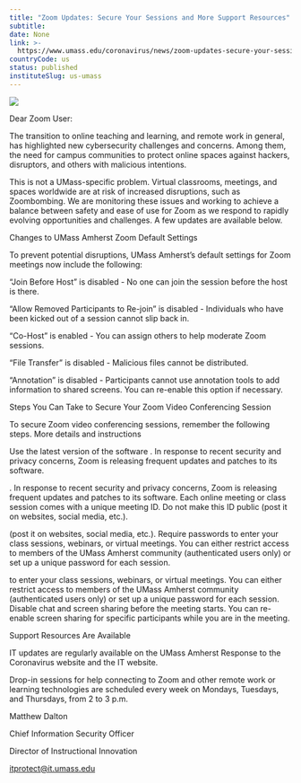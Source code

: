 ```yaml
---
title: "Zoom Updates: Secure Your Sessions and More Support Resources"
subtitle: 
date: None
link: >-
  https://www.umass.edu/coronavirus/news/zoom-updates-secure-your-sessions-and-more-support-resources
countryCode: us
status: published
instituteSlug: us-umass
---
```

![](https://www.umass.edu/coronavirus/sites/default/files/socialmedia/facebook.png)

Dear Zoom User:

The transition to online teaching and learning, and remote work in general, has highlighted new cybersecurity challenges and concerns. Among them, the need for campus communities to protect online spaces against hackers, disruptors, and others with malicious intentions.

This is not a UMass-specific problem. Virtual classrooms, meetings, and spaces worldwide are at risk of increased disruptions, such as Zoombombing. We are monitoring these issues and working to achieve a balance between safety and ease of use for Zoom as we respond to rapidly evolving opportunities and challenges. A few updates are available below.

Changes to UMass Amherst Zoom Default Settings

To prevent potential disruptions, UMass Amherst’s default settings for Zoom meetings now include the following:

“Join Before Host” is disabled - No one can join the session before the host is there.



“Allow Removed Participants to Re-join” is disabled - Individuals who have been kicked out of a session cannot slip back in.



“Co-Host” is enabled - You can assign others to help moderate Zoom sessions.



“File Transfer” is disabled - Malicious files cannot be distributed.



“Annotation” is disabled - Participants cannot use annotation tools to add information to shared screens. You can re-enable this option if necessary.

Steps You Can Take to Secure Your Zoom Video Conferencing Session

To secure Zoom video conferencing sessions, remember the following steps. More details and instructions

Use the latest version of the software . In response to recent security and privacy concerns, Zoom is releasing frequent updates and patches to its software.

. In response to recent security and privacy concerns, Zoom is releasing frequent updates and patches to its software. Each online meeting or class session comes with a unique meeting ID. Do not make this ID public (post it on websites, social media, etc.).

(post it on websites, social media, etc.). Require passwords to enter your class sessions, webinars, or virtual meetings. You can either restrict access to members of the UMass Amherst community (authenticated users only) or set up a unique password for each session.

to enter your class sessions, webinars, or virtual meetings. You can either restrict access to members of the UMass Amherst community (authenticated users only) or set up a unique password for each session. Disable chat and screen sharing before the meeting starts. You can re-enable screen sharing for specific participants while you are in the meeting.

Support Resources Are Available

IT updates are regularly available on the UMass Amherst Response to the Coronavirus website and the IT website.

Drop-in sessions for help connecting to Zoom and other remote work or learning technologies are scheduled every week on Mondays, Tuesdays, and Thursdays, from 2 to 3 p.m.

Matthew Dalton

Chief Information Security Officer

Director of Instructional Innovation

itprotect@it.umass.edu